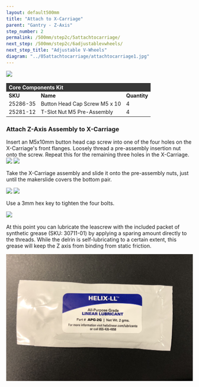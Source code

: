 ```yaml
---
layout: default500mm
title: "Attach to X-Carriage"
parent: "Gantry - Z-Axis"
step_number: 2
permalink: /500mm/step2c/5attachtocarriage/
next_step: /500mm/step2c/6adjustablevwheels/
next_step_title: "Adjustable V-Wheels"
diagram: "../05attachtocarriage/attachtocarriage1.jpg"
---
```

<img src="../../step2/photo/jpfs_DSC2723.jpg">

<table>
  <tr>
    <td style="color:#fff;background: #383838" colspan="3">
      <b>Core Components Kit</b>
    </td>
  </tr>
  <tr>
    <td>
      <b>SKU</b>
    </td>
    <td>
      <b>Name</b>
    </td>
    <td>
      <b>Quantity</b>
    </td>
  </tr>
  <tr>
    <td>
      25286-35
    </td>
    <td>
      Button Head Cap Screw M5 x 10
    </td>
    <td>
      4
    </td>
  </tr>
  <tr>
    <td>
      25281-12
    </td>
    <td>
      T-Slot Nut M5 Pre-Assembly
    </td>
    <td>
      4
    </td>
  </tr>
</table>


<h3>Attach Z-Axis Assembly to X-Carriage</h3>

Insert an M5x10mm button head cap screw into one of the four holes on the X-Carriage's front flanges. Loosely thread a pre-assembly insertion nut onto the screw. Repeat this for the remaining three holes in the X-Carriage.
<img src="../../step2/photo/jpfs_DSC2709.jpg">
<img src="../../step2/photo/jpfs_DSC2714.jpg">

Take the X-Carriage assembly and slide it onto the pre-assembly nuts, just until the makerslide covers the bottom pair.

<img src="../../step2/photo/jpfs_DSC2716.jpg">
<img src="../../step2/photo/jpfs_DSC2718.jpg">

Use a 3mm hex key to tighten the four bolts.

<img src="../../step2/photo/jpfs_DSC2721.jpg">

At this point you can lubricate the leascrew with the included packet of synthetic grease (SKU: 30711-01) by applying a sparing amount directly to the threads. While the delrin is self-lubricating to a certain extent, this grease will keep the Z axis from binding from static friction. 

<img src ="../../../photo/lubepacket.jpeg">
